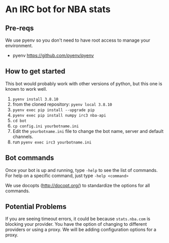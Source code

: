 # An IRC bot for NBA stats

## Pre-reqs
We use pyenv so you don't need to have root access to manage your environment.
* pyenv https://github.com/pyenv/pyenv

## How to get started
This bot would probably work with other versions of python, but this one is known to work well.
1. `pyenv install 3.8.10`
2. from the cloned repository: `pyenv local 3.8.10`
3. `pyenv exec pip install --upgrade pip`
4. `pyenv exec pip install numpy irc3 nba-api`
5. `cd bot`
6. `cp config.ini yourbotname.ini`
7. Edit the `yourbotname.ini` file to change the bot name, server and default channels.
8. run `pyenv exec irc3 yourbotname.ini`

## Bot commands
Once your bot is up and running, type `-help` to see the list of commands.
For help on a specific command, just type `-help <command>`

We use docopts (http://docopt.org/) to standardize the options for all commands.

## Potential Problems
If you are seeing timeout errors, it could be because `stats.nba.com` is blocking your provider. You have the option of changing to different providers or using a proxy. We will be adding configuration options for a proxy.
